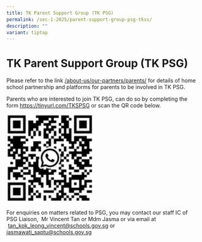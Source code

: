 ```yaml
---
title: TK Parent Support Group (TK PSG)
permalink: /sec-1-2025/parent-support-group-psg-tkss/
description: ""
variant: tiptap
---
```

<h1>TK Parent Support Group (TK PSG)</h1>
<p>Please refer to the link&nbsp;<a href="/about-us/our-partners/parents/" rel="noopener noreferrer nofollow" target="_blank">/about-us/our-partners/parents/</a>&nbsp;for
details of home school partnership and platforms for parents to be involved
in TK PSG.</p>
<p>Parents who are interested to join TK PSG, can do so by completing the
form&nbsp;<a href="https://tinyurl.com/TKSPSG" rel="noopener noreferrer nofollow" target="_blank">https://tinyurl.com/TKSPSG</a>&nbsp;or
scan the QR code below.</p>
<p></p>
<div class="isomer-image-wrapper">
<img style="width: 45%;" height="auto" width="100%" alt="" src="/images/TK_PSG_2025.jpg">
</div>
<p></p>
<p>For enquiries on matters related to PSG, you may contact our staff IC
of PSG Liaison,&nbsp; Mr Vincent Tan or&nbsp;Mdm Jasma or via email at
&nbsp;<a href="mailto:tan_kok_leong_vincent@schools.gov.sg" rel="noopener noreferrer nofollow" target="_blank">tan_kok_leong_vincent@schools.gov.sg</a>&nbsp;or&nbsp;
<a href="mailto:jasmawati_saptu@schools.gov.sg" rel="noopener noreferrer nofollow" target="_blank">jasmawati_saptu@schools.gov.sg</a>
</p>